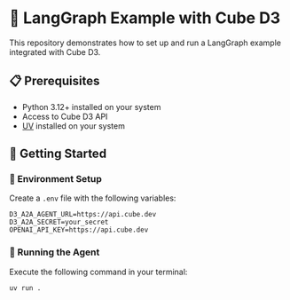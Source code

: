 # 🧩 LangGraph Example with Cube D3

This repository demonstrates how to set up and run a LangGraph example integrated with Cube D3.

## 📋 Prerequisites

- Python 3.12+ installed on your system
- Access to Cube D3 API
- [UV](https://docs.astral.sh/uv/getting-started/installation/) installed on your system

## 🚀 Getting Started

### 🔑 Environment Setup

Create a `.env` file with the following variables:

```env
D3_A2A_AGENT_URL=https://api.cube.dev
D3_A2A_SECRET=your_secret
OPENAI_API_KEY=https://api.cube.dev
```

### 🚀 Running the Agent

Execute the following command in your terminal:

```bash
uv run .
```
